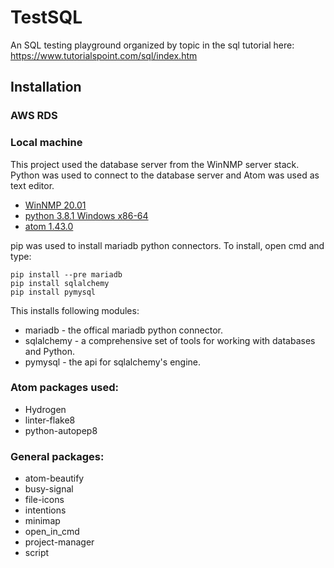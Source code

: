 # TestSQL

An SQL testing playground organized by topic in the sql tutorial here: https://www.tutorialspoint.com/sql/index.htm

## Installation

### AWS RDS

### Local machine

This project used the database server from the WinNMP server stack. Python was used to connect to the database server and Atom was used as text editor.

* [WinNMP 20.01](https://winnmp.wtriple.com/)
* [python 3.8.1 Windows x86-64](https://www.python.org/downloads/)
* [atom 1.43.0](https://atom.io/)

pip was used to install mariadb python connectors. To install, open cmd and type:

```
pip install --pre mariadb
pip install sqlalchemy
pip install pymysql
```

This installs following modules:

* mariadb - the offical mariadb python connector.
* sqlalchemy - a comprehensive set of tools for working with databases and Python.
* pymysql - the api for sqlalchemy's engine.

### Atom packages used:

* Hydrogen
* linter-flake8
* python-autopep8

### General packages:

* atom-beautify
* busy-signal
* file-icons
* intentions
* minimap
* open_in_cmd
* project-manager
* script
